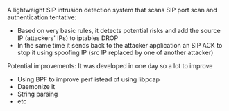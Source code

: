 A lightweight SIP intrusion detection system that scans SIP port scan and authentication tentative:

* Based on very basic rules, it detects potential risks and add the source IP (attackers' IPs) to iptables DROP
* In the same time it sends back to the attacker application an SIP ACK to stop it using spoofing IP (src IP replaced by one of another attacker)

Potential improvements: It was developed in one day so a lot to improve

* Using BPF to improve perf istead of using libpcap
* Daemonize it
* String parsing
* etc
